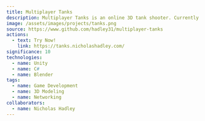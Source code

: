 ```yaml
---
title: Multiplayer Tanks
description: Multiplayer Tanks is an online 3D tank shooter. Currently you can only play soccer, but I plan to add more gamemodes in the future!
image: /assets/images/projects/tanks.png
source: https://www.github.com/hadley31/multiplayer-tanks
actions:
  - text: Try Now!
    link: https://tanks.nicholashadley.com/
significance: 10
technologies:
  - name: Unity
  - name: C#
  - name: Blender
tags:
  - name: Game Development
  - name: 3D Modeling
  - name: Networking
collaborators:
  - name: Nicholas Hadley
---
```

